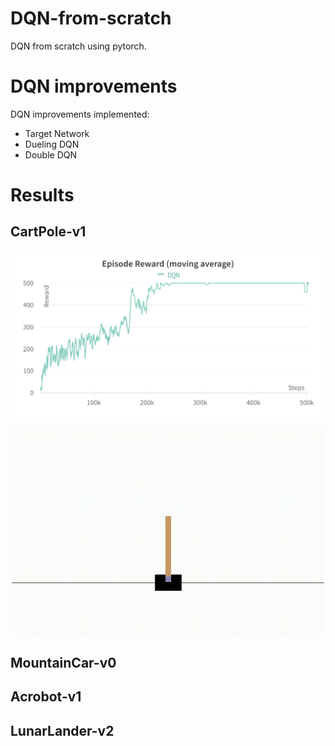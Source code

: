 # DQN-from-scratch
DQN from scratch using pytorch.

# DQN improvements
DQN improvements implemented:

- Target Network
- Dueling DQN
- Double DQN

# Results
## CartPole-v1

<p align="center"><img src="https://github.com/NickKaparinos/DQN-from-scratch/blob/master/Results/cartpole.png" alt="drawing" width="600"/></p>

<p align="center"><img src="https://github.com/NickKaparinos/DQN-from-scratch/blob/master/Results/cartpole.gif" width="500"/></p>

## MountainCar-v0


## Acrobot-v1


## LunarLander-v2
